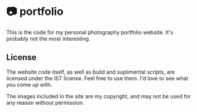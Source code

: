 # 📷 portfolio

This is the code for my personal photography portfolio website. It's probably not the most interesting.

## License

The website code itself, as well as build and suplimental scripts, are licensed under the IST license. Feel free to use them. I'd love to see what you come up with.

The images included in the site are my copyright, and may not be used for any reason without permission.
